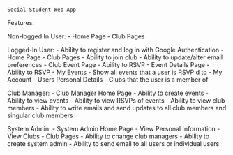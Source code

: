                                                                                           Social Student Web App

Features:

Non-logged In User:
	- Home Page
	- Club Pages

Logged-In User:
	- Ability to register and log in with Google Authentication
	- Home Page
	- Club Pages
		- Ability to join club
		- Ability to update/alter email preferences
	- Club Event Page
		- Ability to RSVP
	- Event Details Page
		- Ability to RSVP
	- My Events
		- Show all events that a user is RSVP'd to
	- My Account
		- Users Personal Details
		- Clubs that the user is a member of

Club Manager:
	- Club Manager Home Page
		- Ability to create events
		- Ability to view events
		- Ability to view RSVPs of events
		- Ability to view club members
		- Ability to write emails and send updates to all club members and singular club members

System Admin:
	- System Admin Home Page
		- View Personal Information
		- View Clubs
	- Club Pages
		- Ability to change club managers
		- Ability to create system admin
		- Ability to send email to all users or individual users
